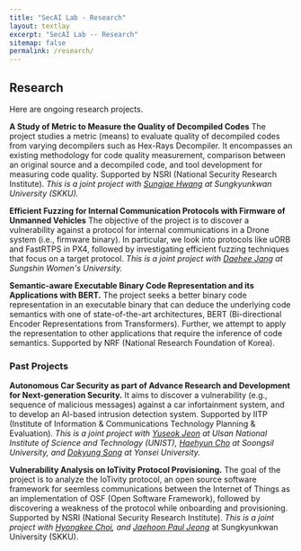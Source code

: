```yaml
---
title: "SecAI Lab - Research"
layout: textlay
excerpt: "SecAI Lab -- Research"
sitemap: false
permalink: /research/
---
```


## Research

Here are ongoing research projects.

**A Study of Metric to Measure the Quality of Decompiled Codes**
The project studies a metric (means) to evaluate quality of
decompiled codes from varying decompilers such as Hex-Rays Decompiler.
It encompasses an existing methodology for code quality measurement, comparison
between an original source and a decompiled code, and tool
development for measuring code quality.
Supported by NSRI (National Security Research Institute).
*This is a joint project with [Sungjae Hwang](https://softsec-lab.github.io/)
at Sungkyunkwan University (SKKU).*

**Efficient Fuzzing for Internal Communication Protocols with Firmware of Unmanned Vehicles**
The objective of the project is to discover a vulnerability against 
a protocol for internal communications in a Drone system (i.e., firmware binary).
In particular, we look into protocols like uORB and FastRTPS in PX4,
followed by investigating efficient fuzzing techniques that focus on a target protocol.
*This is a joint project with [Daehee Jang](https://daehee87.github.io/)
at Sungshin Women's University.*

**Semantic-aware Executable Binary Code Representation and its Applications with BERT.** 
The project seeks a better binary code representation in an executable binary
that can deduce the underlying code semantics with one of state-of-the-art
architectures, BERT (Bi-directional Encoder Representations from Transformers). 
Further, we attempt to apply the representation to other applications
that require the inference of code semantics.
Supported by NRF (National Research Foundation of Korea).


### Past Projects

**Autonomous Car Security as part of Advance Research and Development for Next-generation Security.**
It aims to discover a vulnerability (e.g., sequence of malicious messages)
against a car infortainment system, and to develop an AI-based intrusion detection system.
Supported by IITP (Institute of Information & Communications Technology Planning & Evaluation).
*This is a joint project with 
[Yuseok Jeon](https://ysjeon.net/) at Ulsan National Institute of Science and Technology (UNIST), 
[Haehyun Cho](https://haehyun.github.io/) at Soongsil University, and
[Dokyung Song](https://cysec.yonsei.ac.kr/~dokyungs/) at Yonsei University.*

**Vulnerability Analysis on IoTivity Protocol Provisioning.** 
The goal of the project is to analyze the IoTivity protocol,
an open source software framework for seemless communications
between the Internet of Things as an implementation 
of OSF (Open Software Framework), followed by discovering
a weakness of the protocol while onboarding and provisioning.
Supported by NSRI (National Security Research Institute).
*This is a joint project with
[Hyongkee Choi](https://sites.google.com/g.skku.edu/meoseriful/), and
[Jaehoon Paul Jeong](http://iotlab.skku.edu/)* at Sungkyunkwan University (SKKU).
